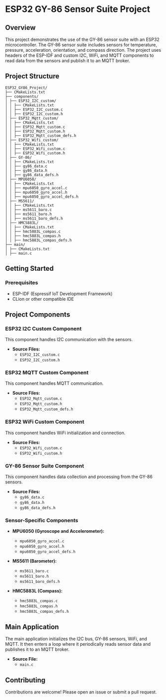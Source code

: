 # ESP32 GY-86 Sensor Suite Project

## Overview

This project demonstrates the use of the GY-86 sensor suite with an ESP32 microcontroller. The GY-86 sensor suite includes sensors for temperature, pressure, acceleration, orientation, and compass direction. The project uses headers of the ESP-IDF and custom I2C, WiFi, and MQTT components to read data from the sensors and publish it to an MQTT broker.

## Project Structure

```
ESP32_GY86_Project/
├── CMakeLists.txt
├── components/
│ ├── ESP32_I2C_custom/
│ │ ├── CMakeLists.txt
│ │ ├── ESP32_I2C_custom.c
│ │ ├── ESP32_I2C_custom.h
│ ├── ESP32_Mqtt_custom/
│ │ ├── CMakeLists.txt
│ │ ├── ESP32_Mqtt_custom.c
│ │ ├── ESP32_Mqtt_custom.h
│ │ ├── ESP32_Mqtt_custom_defs.h
│ ├── ESP32_Wifi_custom/
│ │ ├── CMakeLists.txt
│ │ ├── ESP32_Wifi_custom.c
│ │ ├── ESP32_Wifi_custom.h
│ ├── GY-86/
│ │ ├── CMakeLists.txt
│ │ ├── gy86_data.c
│ │ ├── gy86_data.h
│ │ ├── gy86_data_defs.h
│ ├── MPU6050/
│ │ ├── CMakeLists.txt
│ │ ├── mpu6050_gyro_accel.c
│ │ ├── mpu6050_gyro_accel.h
│ │ ├── mpu6050_gyro_accel_defs.h
│ ├── MS5611/
│ │ ├── CMakeLists.txt
│ │ ├── ms5611_baro.c
│ │ ├── ms5611_baro.h
│ │ ├── ms5611_baro_defs.h
│ ├── HMC5883L/
│ │ ├── CMakeLists.txt
│ │ ├── hmc5883L_compas.c
│ │ ├── hmc5883L_compas.h
│ │ ├── hmc5883L_compas_defs.h
├── main/
│ ├── CMakeLists.txt
│ ├── main.c
```

## Getting Started

### Prerequisites

- ESP-IDF (Espressif IoT Development Framework)
- CLion or other compatible IDE

## Project Components

### ESP32 I2C Custom Component

This component handles I2C communication with the sensors.

- **Source Files:**
    - `ESP32_I2C_custom.c`
    - `ESP32_I2C_custom.h`

### ESP32 MQTT Custom Component

This component handles MQTT communication.

- **Source Files:**
    - `ESP32_Mqtt_custom.c`
    - `ESP32_Mqtt_custom.h`
    - `ESP32_Mqtt_custom_defs.h`

### ESP32 WiFi Custom Component

This component handles WiFi initialization and connection.

- **Source Files:**
    - `ESP32_Wifi_custom.c`
    - `ESP32_Wifi_custom.h`

### GY-86 Sensor Suite Component

This component handles data collection and processing from the GY-86 sensors.

- **Source Files:**
    - `gy86_data.c`
    - `gy86_data.h`
    - `gy86_data_defs.h`

### Sensor-Specific Components

- **MPU6050 (Gyroscope and Accelerometer):**
    - `mpu6050_gyro_accel.c`
    - `mpu6050_gyro_accel.h`
    - `mpu6050_gyro_accel_defs.h`

- **MS5611 (Barometer):**
    - `ms5611_baro.c`
    - `ms5611_baro.h`
    - `ms5611_baro_defs.h`

- **HMC5883L (Compass):**
    - `hmc5883L_compas.c`
    - `hmc5883L_compas.h`
    - `hmc5883L_compas_defs.h`

## Main Application

The main application initializes the I2C bus, GY-86 sensors, WiFi, and MQTT. It then enters a loop where it periodically reads sensor data and publishes it to an MQTT broker.

- **Source File:**
    - `main.c`

## Contributing

Contributions are welcome! Please open an issue or submit a pull request.
